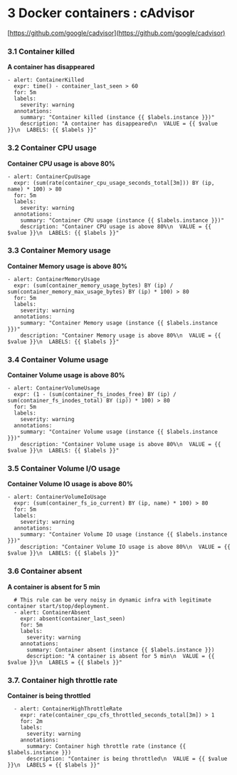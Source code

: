 # 3 Docker containers : cAdvisor

[https://github.com/google/cadvisor](https://github.com/google/cadvisor)

### **3.1 Container killed**

**A container has disappeared**

```
- alert: ContainerKilled
  expr: time() - container_last_seen > 60
  for: 5m
  labels:
    severity: warning
  annotations:
    summary: "Container killed (instance {{ $labels.instance }})"
    description: "A container has disappeared\n  VALUE = {{ $value }}\n  LABELS: {{ $labels }}"
```

### **3.2 Container CPU usage**

**Container CPU usage is above 80%**
 
```
- alert: ContainerCpuUsage
  expr: (sum(rate(container_cpu_usage_seconds_total[3m])) BY (ip, name) * 100) > 80
  for: 5m
  labels:
    severity: warning
  annotations:
    summary: "Container CPU usage (instance {{ $labels.instance }})"
    description: "Container CPU usage is above 80%\n  VALUE = {{ $value }}\n  LABELS: {{ $labels }}"
```

### **3.3 Container Memory usage**

**Container Memory usage is above 80%**

```
- alert: ContainerMemoryUsage
  expr: (sum(container_memory_usage_bytes) BY (ip) / sum(container_memory_max_usage_bytes) BY (ip) * 100) > 80
  for: 5m
  labels:
    severity: warning
  annotations:
    summary: "Container Memory usage (instance {{ $labels.instance }})"
    description: "Container Memory usage is above 80%\n  VALUE = {{ $value }}\n  LABELS: {{ $labels }}"
```

### **3.4 Container Volume usage**

**Container Volume usage is above 80%**

```
- alert: ContainerVolumeUsage
  expr: (1 - (sum(container_fs_inodes_free) BY (ip) / sum(container_fs_inodes_total) BY (ip)) * 100) > 80
  for: 5m
  labels:
    severity: warning
  annotations:
    summary: "Container Volume usage (instance {{ $labels.instance }})"
    description: "Container Volume usage is above 80%\n  VALUE = {{ $value }}\n  LABELS: {{ $labels }}"
```

### **3.5 Container Volume I/O usage**


**Container Volume IO usage is above 80%**

```
- alert: ContainerVolumeIoUsage
  expr: (sum(container_fs_io_current) BY (ip, name) * 100) > 80
  for: 5m
  labels:
    severity: warning
  annotations:
    summary: "Container Volume IO usage (instance {{ $labels.instance }})"
    description: "Container Volume IO usage is above 80%\n  VALUE = {{ $value }}\n  LABELS: {{ $labels }}"
```

### **3.6 Container absent**

**A container is absent for 5 min**

```
  # This rule can be very noisy in dynamic infra with legitimate container start/stop/deployment.
  - alert: ContainerAbsent
    expr: absent(container_last_seen)
    for: 5m
    labels:
      severity: warning
    annotations:
      summary: Container absent (instance {{ $labels.instance }})
      description: "A container is absent for 5 min\n  VALUE = {{ $value }}\n  LABELS = {{ $labels }}"
```

### **3.7. Container high throttle rate**

**Container is being throttled**

```
  - alert: ContainerHighThrottleRate
    expr: rate(container_cpu_cfs_throttled_seconds_total[3m]) > 1
    for: 2m
    labels:
      severity: warning
    annotations:
      summary: Container high throttle rate (instance {{ $labels.instance }})
      description: "Container is being throttled\n  VALUE = {{ $value }}\n  LABELS = {{ $labels }}"

```
